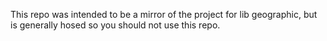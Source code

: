 This repo was intended to be a mirror of the project for lib geographic, but is generally hosed so you should not use this repo.
